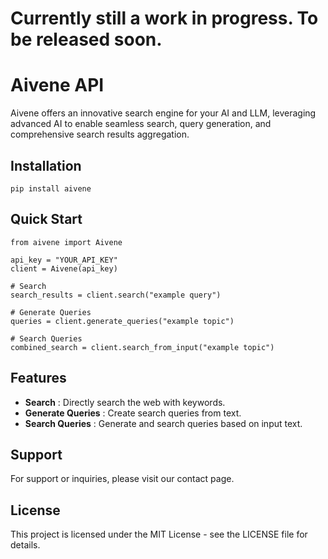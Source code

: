 # Currently still a work in progress. To be released soon.


# Aivene API

Aivene offers an innovative search engine for your AI and LLM, leveraging advanced AI to enable seamless search, query generation, and comprehensive search results aggregation.


## Installation

```
pip install aivene
```


## Quick Start

```
from aivene import Aivene

api_key = "YOUR_API_KEY"
client = Aivene(api_key)

# Search
search_results = client.search("example query")

# Generate Queries
queries = client.generate_queries("example topic")

# Search Queries
combined_search = client.search_from_input("example topic")

```


## Features

* **Search** : Directly search the web with keywords.
* **Generate Queries** : Create search queries from text.
* **Search Queries** : Generate and search queries based on input text.


## Support

For support or inquiries, please visit our contact page.


## License

This project is licensed under the MIT License - see the LICENSE file for details.
